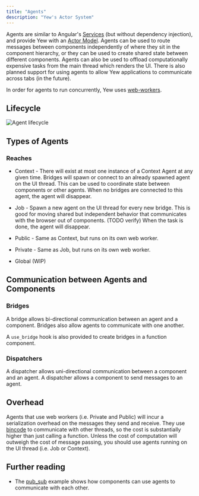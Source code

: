 ```yaml
---
title: "Agents"
description: "Yew's Actor System"
---
```


Agents are similar to Angular's [Services](https://angular.io/guide/architecture-services)
\(but without dependency injection\), and provide Yew with an
[Actor Model](https://en.wikipedia.org/wiki/Actor_model). Agents can be used to route messages
between components independently of where they sit in the component hierarchy, or they can be used
to create shared state between different components. Agents can also be used to offload
computationally expensive tasks from the main thread which renders the UI. There is also planned
support for using agents to allow Yew applications to communicate across tabs \(in the future\).

In order for agents to run concurrently, Yew uses
[web-workers](https://developer.mozilla.org/en-US/docs/Web/API/Web_Workers_API/Using_web_workers).

## Lifecycle

![Agent lifecycle](https://user-images.githubusercontent.com/42674621/79125224-b6481d80-7d95-11ea-8e6a-ab9b52d1d8ac.png)

## Types of Agents

### Reaches

* Context - There will exist at most one instance of a Context Agent at any given time. Bridges will
  spawn or connect to an already spawned agent on the UI thread. This can be used to coordinate
  state between components or other agents. When no bridges are connected to this agent, the agent
  will disappear.

* Job - Spawn a new agent on the UI thread for every new bridge. This is good for moving shared but
  independent behavior that communicates with the browser out of components. \(TODO verify\) When
  the task is done, the agent will disappear.

* Public - Same as Context, but runs on its own web worker.

* Private - Same as Job, but runs on its own web worker.

* Global \(WIP\)

## Communication between Agents and Components

### Bridges

A bridge allows bi-directional communication between an agent and a component. Bridges also allow agents to communicate with one another.

A `use_bridge` hook is also provided to create bridges in a function component.

### Dispatchers

A dispatcher allows uni-directional communication between a component and an agent. A dispatcher allows a component to send messages to an agent.

## Overhead

Agents that use web workers \(i.e. Private and Public\) will incur a serialization overhead on the
messages they send and receive. They use [bincode](https://github.com/servo/bincode) to communicate
with other threads, so the cost is substantially higher than just calling a function. Unless the
cost of computation will outweigh the cost of message passing, you should use agents running on the
UI thread \(i.e. Job or Context\).

## Further reading

* The [pub\_sub](https://github.com/yewstack/yew/tree/master/examples/pub_sub) example shows how
components can use agents to communicate with each other.
